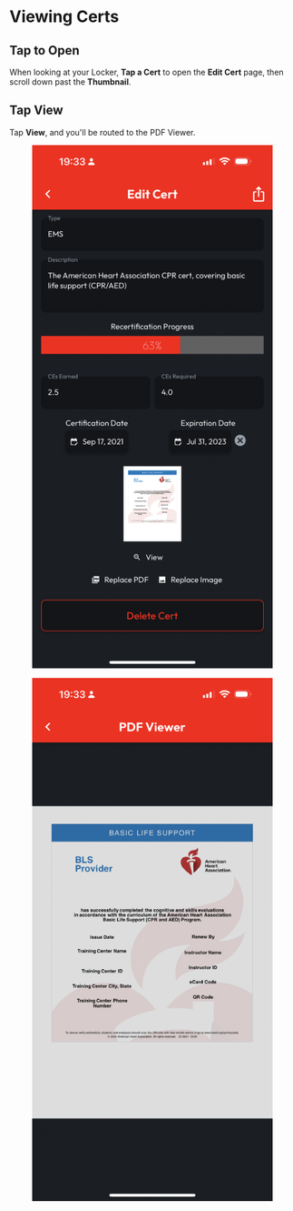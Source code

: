 # Viewing Certs

## Tap to Open

When looking at your Locker, **Tap a Cert** to open the **Edit Cert** page, then scroll down past the **Thumbnail**.

## Tap View

Tap **View**, and you'll be routed to the PDF Viewer.

<div>

<figure><img src="../.gitbook/assets/view.png" alt=""><figcaption></figcaption></figure>

 

<figure><img src="../.gitbook/assets/pdfviewer.png" alt=""><figcaption></figcaption></figure>

</div>
